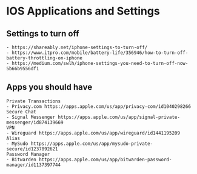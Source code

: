  # IOS Applications and Settings
 
 ## Settings to turn off
	- https://shareably.net/iphone-settings-to-turn-off/
	- https://www.itpro.com/mobile/battery-life/356946/how-to-turn-off-battery-throttling-on-iphone
	- https://medium.com/swlh/iphone-settings-you-need-to-turn-off-now-5b66b9556df1

 ## Apps you should have
	Private Transactions
	- Privacy.com https://apps.apple.com/us/app/privacy-com/id1040298266
	Secure Chat
	- Signal Messenger https://apps.apple.com/us/app/signal-private-messenger/id874139669
	VPN
	- Wireguard https://apps.apple.com/us/app/wireguard/id1441195209
	Alias
	- MySudo https://apps.apple.com/us/app/mysudo-private-secure/id1237892621
	Password Manager
	- Bitwarden https://apps.apple.com/us/app/bitwarden-password-manager/id1137397744